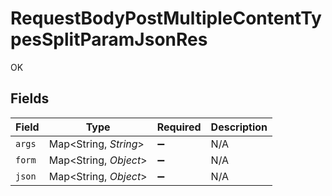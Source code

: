 # RequestBodyPostMultipleContentTypesSplitParamJsonRes

OK


## Fields

| Field                 | Type                  | Required              | Description           |
| --------------------- | --------------------- | --------------------- | --------------------- |
| `args`                | Map<String, *String*> | :heavy_minus_sign:    | N/A                   |
| `form`                | Map<String, *Object*> | :heavy_minus_sign:    | N/A                   |
| `json`                | Map<String, *Object*> | :heavy_minus_sign:    | N/A                   |